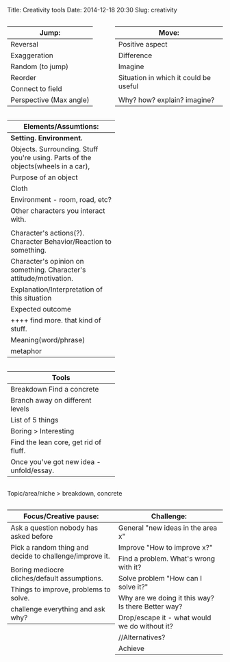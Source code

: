 Title: Creativity tools
Date: 2014-12-18 20:30
Slug: creativity

| Jump:                   |
|-------------------------|
| Reversal                |
| Exaggeration            |
| Random (to jump)        |
| Reorder                 |
| Connect to field        |
| Perspective (Max angle) |

<!-- | Straightforward         | -->
  

| Move:                                 |
|---------------------------------------|
| Positive aspect                       |
| Difference                            |
| Imagine                               |
| Situation in which it could be useful |
|                                       |
| Why? how? explain? imagine?           |


| Elements/Assumtions:                                                             |
|----------------------------------------------------------------------------------|
| **Setting. Environment.**                                                        |
| Objects. Surrounding. Stuff you're using. Parts of the objects(wheels in a car), |
| Purpose of an object                                                             |
| Cloth                                                                            |
| Environment - room, road, etc?                                                   |
| Other characters you interact with.                                              |
|                                                                                  |
| Character's actions(?). Character Behavior/Reaction to something.                |
| Character's opinion on something. Character's attitude/motivation.               |
| Explanation/Interpretation of this situation                                     |
| Expected outcome                                                                 |
| ++++ find more. that kind of stuff.                                              |
| Meaning(word/phrase)                                                             |
| metaphor                                                                         |

<!--
| Connectors           |
|----------------------|
| Explanation          |
| Outcome              |
| Behavior             |
| Reaction             |
| Interpretation       |
| Assumption           |
| My opinion           |
| Meaning(word/phrase) |
| metaphor             |
-->  

<div style="clear:both;"></div>



| Tools                                    |
|------------------------------------------|
| Breakdown Find a concrete                |
| Branch away on different levels          |
| List of 5 things                         |
| Boring > Interesting                     |
| Find the lean core, get rid of fluff.    |
| Once you've got new idea - unfold/essay. |

<div style="clear:both;"></div>


Topic/area/niche > breakdown, concrete
  
| Focus/Creative pause:                                   |
|---------------------------------------------------------|
| Ask a question nobody has asked before                  |
| Pick a random thing and decide to challenge/improve it. |
|                                                         |
| Boring mediocre cliches/default assumptions.            |
| Things to improve, problems to solve.                   |
| challenge everything and ask why?                       |
   
| Challenge:                                         |
|----------------------------------------------------|
| General "new ideas in the area x"                  |
| Improve "How to improve x?"                        |
| Find a problem. What's wrong with it?              |
| Solve problem "How can I solve it?"                |
| Why are we doing it this way? Is there Better way? |
| Drop/escape it - what would we do without it?      |
| //Alternatives?                                    |
| Achieve                                            |

<div style="clear:both;"></div>

<style>
table {
float:left;
max-width: 50%;
}

#set-height {
max-height: 50px;
overflow:hidden;
}

.row {
    max-width: 80%;
}
</style>

